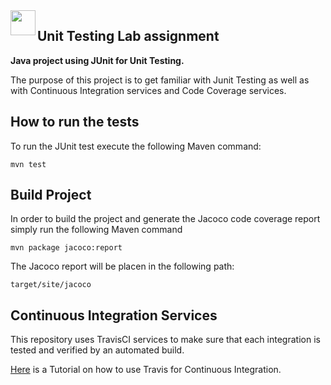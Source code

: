 <img align="left" width="40" height="40" src="Lab_exercises_2021/media/junit.png">

## <a name="unit-testing-lab-assignment"></a>Unit Testing Lab assignment

**Java project using JUnit for Unit Testing.**

The purpose of this project is to get familiar with Junit Testing as well as with Continuous Integration services and Code Coverage services.

## How to run the tests

To run the JUnit test execute the following Maven command:	
	
	mvn test
	
## Build Project 

In order to build the project and generate the Jacoco code coverage report simply run the following Maven command

	mvn package jacoco:report
	
The Jacoco report will be placen in the following path:

	target/site/jacoco

## Continuous Integration Services

This repository uses TravisCI services to make sure that each integration is tested and verified by an automated build.

[Here](https://docs.travis-ci.com/user/tutorial/) is a Tutorial on how to use Travis for Continuous Integration.

